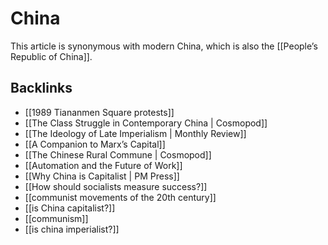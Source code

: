 # China

This article is synonymous with modern China, which is also the [[People&rsquo;s Republic of China]].


## Backlinks

-   [[1989 Tiananmen Square protests]]
-   [[The Class Struggle in Contemporary China | Cosmopod]]
-   [[The Ideology of Late Imperialism | Monthly Review]]
-   [[A Companion to Marx&rsquo;s Capital]]
-   [[The Chinese Rural Commune | Cosmopod]]
-   [[Automation and the Future of Work]]
-   [[Why China is Capitalist | PM Press]]
-   [[How should socialists measure success?]]
-   [[communist movements of the 20th century]]
-   [[is China capitalist?]]
-   [[communism]]
-   [[is china imperialist?]]
